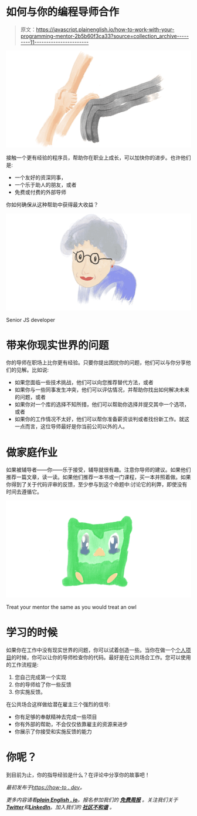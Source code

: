 # 如何与你的编程导师合作

> 原文：<https://javascript.plainenglish.io/how-to-work-with-your-programming-mentor-2b5b60f3ca33?source=collection_archive---------11----------------------->

![](img/088cdce24fc1e4bb6f4a8a8a8870f9a0.png)

接触一个更有经验的程序员，帮助你在职业上成长，可以加快你的进步。也许他们是:

*   一个友好的资深同事，
*   一个乐于助人的朋友，或者
*   免费或付费的外部导师

你如何确保从这种帮助中获得最大收益？

![](img/3880dc178732932d54f079131e786464.png)

Senior JS developer

# 带来你现实世界的问题

你的导师在职场上比你更有经验。只要你提出困扰你的问题，他们可以与你分享他们的见解。比如说:

*   如果您面临一些技术挑战，他们可以向您推荐替代方法，或者
*   如果你与一些同事发生冲突，他们可以评估情况，并帮助你找出如何解决未来的问题，或者
*   如果你对一个库的选择不知所措，他们可以帮助你选择并提交其中一个选项，或者
*   如果你的工作情况不太好，他们可以帮你准备薪资谈判或者找份新工作。就这一点而言，这位导师最好是你当前公司以外的人。

# 做家庭作业

如果被辅导者——你——乐于接受，辅导就很有趣。注意你导师的建议。如果他们推荐一篇文章，读一读。如果他们推荐一本书或一门课程，买一本并照着做。如果你得到了关于代码评审的反馈，至少参与到这个命题中:讨论它的利弊，即使没有时间去遵循它。

![](img/bdb12e0ed3b53b7a69f619eb38ce36dc.png)

Treat your mentor the same as you would treat an owl

# 学习的时候

如果你在工作中没有现实世界的问题，你可以试着创造一些。当你在做一个[个人项目](https://how-to.dev/how-to-learn-while-working-on-personal-projects)的时候，你可以让你的导师检查你的代码。最好是在公共场合工作。您可以使用的工作流程是:

1.  您自己完成第一个实现
2.  你的导师给了你一些反馈
3.  你实施反馈。

在公共场合这样做给潜在雇主三个强烈的信号:

*   你有足够的奉献精神去完成一些项目
*   你有外部的帮助，不会仅仅依靠雇主的资源来进步
*   你展示了你接受和实施反馈的能力

# 你呢？

到目前为止，你的指导经验是什么？在评论中分享你的故事吧！

*最初发布于*[*https://how-to . dev*](https://how-to.dev/how-to-work-with-your-programming-mentor)*。*

*更多内容请看*[***plain English . io***](https://plainenglish.io/)*。报名参加我们的* [***免费周报***](http://newsletter.plainenglish.io/) *。关注我们关于*[***Twitter***](https://twitter.com/inPlainEngHQ)*和*[***LinkedIn***](https://www.linkedin.com/company/inplainenglish/)*。加入我们的* [***社区不和谐***](https://discord.gg/GtDtUAvyhW) *。*